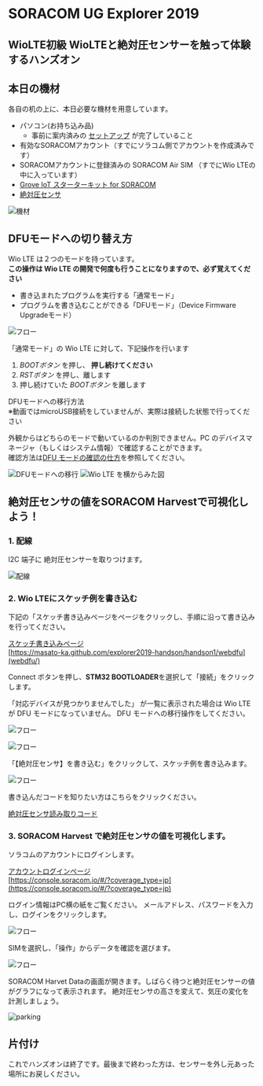 # SORACOM UG Explorer 2019

## WioLTE初級 WioLTEと絶対圧センサーを触って体験するハンズオン

## 本日の機材
各自の机の上に、本日必要な機材を用意しています。
* パソコン(お持ち込み品)
    * 事前に案内済みの [セットアップ](setup) が完了していること
* 有効なSORACOMアカウント（すでにソラコム側でアカウントを作成済みです）
* SORACOMアカウントに登録済みの SORACOM Air SIM （すでにWio LTEの中に入っています）
* [Grove IoT スターターキット for SORACOM](https://soracom.jp/products/#grovestarter_kit)
* [絶対圧センサ](https://www.switch-science.com/catalog/5329/)

![機材](https://docs.google.com/drawings/d/e/2PACX-1vQDtAOALHo8MhG_Hr1LUfVJvOfrVJjOslUvKhTvGKmcQ1KH849J-RsXl3VXsuTCytJJceyVkG3Rjlbl/pub?w=757&h=540)

## DFUモードへの切り替え方

Wio LTE は２つのモードを持っています。  
**この操作は Wio LTE の開発で何度も行うことになりますので、必ず覚えてください**

* 書き込まれたプログラムを実行する「通常モード」
* プログラムを書き込むことができる「DFUモード」（Device Firmware Upgradeモード）

![フロー](https://docs.google.com/drawings/d/e/2PACX-1vQAcnymqWTTneRwnc9EFz21YvrmfCsIuV33yfqf1ODC_LKQR-6762CJDMclRIWC8BfUeDDLpC6KKs-2/pub?w=581&h=253)

「通常モード」の Wio LTE に対して、下記操作を行います

1. *BOOTボタン* を押し、 **押し続けてください**
2. *RSTボタン* を押し、離します
3. 押し続けていた *BOOTボタン* を離します

DFUモードへの移行方法  
※動画ではmicroUSB接続をしていませんが、実際は接続した状態で行ってください

外観からはどちらのモードで動いているのか判別できません。PC のデバイスマネージャ（もしくはシステム情報）で確認することができます。  
確認方法は[DFU モードの確認の仕方](setup#dfu2)を参照してください。

![DFUモードへの移行](http://drive.google.com/uc?export=view&id=1447mCTbYS7iMTtVWaTkXJzHD8vJ8lprJ)
![Wio LTE を横からみた図](https://docs.google.com/drawings/d/e/2PACX-1vRnhRiZC7-jRCqLaxJO6E7Bmq0_8BxornXgP1y6UHdYXhr6iBm_RNoV148oSzJKeHBYXRjYai9msQoz/pub?w=480&h=249)

<h2 id="handson2">絶対圧センサの値をSORACOM Harvestで可視化しよう！</h2>

### 1. 配線
I2C 端子に 絶対圧センサーを取りつけます。

![配線](media/1-4.png)

### 2. Wio LTEにスケッチ例を書き込む

下記の「スケッチ書き込みページをページをクリックし、手順に沿って書き込みを行ってください。

[スケッチ書き込みページ](webdfu/)   
[https://masato-ka.github.com/explorer2019-handson/handson1/webdfu](webdfu/)

Connect ボタンを押し、**STM32 BOOTLOADER**を選択して「接続」をクリックします。

「対応デバイスが見つかりませんでした」 が一覧に表示された場合は Wio LTE が DFU モードになっていません。 DFU モードへの移行操作をしてください。

![フロー](https://docs.google.com/drawings/d/e/2PACX-1vTxepoPYMnANUwLFFHmhc6I6vFyM_aHL-eD-VFIuzAzk1ND5HLFxw093f7Qy3ccZoEc82NHvyoVaaYB/pub?w=924&h=469)

![フロー](https://docs.google.com/drawings/d/e/2PACX-1vRqDKcttYBSi-f9uHFkOa5f-DKWIwafpvZExjS_SKInhhK4L4Rv3cHmwuHtZAZoeKfGn9iD-NzYm1mg/pub?w=480&h=360)

「【絶対圧センサ】を書き込む」をクリックして、スケッチ例を書き込みます。

![フロー](https://docs.google.com/drawings/d/e/2PACX-1vQPJgqVL27iP9fttdDO9tneBADtHXc6bd1oEcfWo0BDIu29fcvKw3V632ttvzg3VIU0Van47iQgXn7D/pub?w=927&h=467)

書き込んだコードを知りたい方はこちらをクリックください。

[絶対圧センサ読み取りコード](/sketch/baro-harvest.ino)

### 3. SORACOM Harvest で絶対圧センサの値を可視化します。

ソラコムのアカウントにログインします。

[アカウントログインページ](https://console.soracom.io/#/?coverage_type=jp)  
[https://console.soracom.io/#/?coverage_type=jp](https://console.soracom.io/#/?coverage_type=jp)

ログイン情報はPC横の紙をご覧ください。
メールアドレス、パスワードを入力し、ログインをクリックします。

![フロー](https://docs.google.com/drawings/d/e/2PACX-1vTy5KORqQjieOg-ijF5CLyfhALMq-CmE8G9822NahydZSw5zIYqcz4efiru6R5n1RjAEaotdmfNmXsN/pub?w=444&h=250)

SIMを選択し、「操作」からデータを確認を選びます。

![フロー](https://docs.google.com/drawings/d/e/2PACX-1vTyI9zm46Q4RYmDi6wYD0_Q0sFUfmJu-XH_KYR_eDmR7u0ydc1nqIj0jhV_bf1fB5NNn2N_OUEcYHY-/pub?w=455&h=522)

SORACOM Harvet Dataの画面が開きます。しばらく待つと絶対圧センサーの値がグラフになって表示されます。
絶対圧センサの高さを変えて、気圧の変化を計測しましょう。

![parking](https://docs.google.com/drawings/d/e/2PACX-1vSSa_HTsUnGurBhtTo0UTDry01HDujPAx1CNybl2nkvOsdGtqNmYYSpOI8dsMtNxl8w0yEoVDb4XYe_/pub?w=937&h=441)

## 片付け
これでハンズオンは終了です。最後まで終わった方は、センサーを外し元あった場所にお戻しください。
